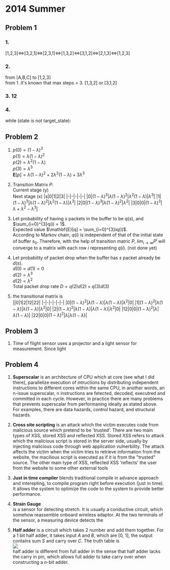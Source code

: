 # 2014 Summer  
## Problem 1
### 1.  
[1,2,3]$\Leftrightarrow$[3,2,1]$\Leftrightarrow$[2,3,1]$\Leftrightarrow$[1,3,2]$\Leftrightarrow$[3,1,2]$\Leftrightarrow$[2,1,3]$\Leftrightarrow$[1,2,3]
### 2.
from [A,B,C] to [1,2,3]   
from 1. it's known that max steps = 3.
[1,3,2] or [3,1,2]

### 3.   12

### 4.  
while (state is not target_state):
    



## Problem 2
1. $p(0) = (1-\lambda)^3$   
    $p(1) = \lambda(1-\lambda)^2$  
    $p(2) = \lambda^2(1-\lambda)$  
    $p(3) = \lambda^3$  
    $\mathbf{E}[p] = \lambda(1-\lambda)^2 + 2\lambda^2(1-\lambda) + 3\lambda^3$

2.  Transition Matrix $P$:  
    Current stage (y)  
    Next stage (x)
    |s|0|1|2|3|
    |-|-|-|-|-|
    |0|$(1-\lambda)^3$|$\lambda(1-\lambda)^2$|$\lambda^2(1-\lambda)$|$\lambda^3$|
    |1|$(1-\lambda)^3$|$\lambda(1-\lambda)^2$|$\lambda^2(1-\lambda)$|$\lambda^3$|
    |2|0|$(1-\lambda)^3$|$\lambda(1-\lambda)^2$|$\lambda^2$|
    |3|0|0|$(1-\lambda)^3$|$\lambda+ \lambda^2 - \lambda^3$|

3. Let probability of having $s$ packets in the buffer to be $q(s)$, and $\sum_{i=0}^{3}q(i) = 1$.  
Expected value $\mathbf{E}[q] = \sum_{i=0}^{3}iq(i)$.   
According to Markov chain, $q(i)$ is independent of that of the initial state of buffer $s_0$. Therefore, with the help of transition matric $P$, $lim_{i\rightarrow\infty} P^i$ will converge to a matrix with each row $i$ representing $q(i)$.  (not done yet)
4. Let probability of packet drop when the buffer has $s$ packet already be $d(s)$.  
$d(0) = d(1) = 0$  
$d(2) = \lambda^3$  
$d(2) = \lambda^2$  
Total packet drop rate $D = q(2)d(2) + q(3)d(3)$

5. the transitional matrix is  
    ||0|1|2|12|22|
    |-|-|-|-|-|-|
    |0|$(1-\lambda)^2$|$\lambda(1-\lambda)$|$\lambda(1-\lambda)$|$\lambda^2$|0|
    |1|$(1-\lambda)^2$|$\lambda(1-\lambda)$|$\lambda(1-\lambda)$|$\lambda^2$|0|
    |2|$(1-\lambda)^2$|$\lambda(1-\lambda)$|$\lambda(1-\lambda)$|$\lambda^2$|0|
    |12|0|0|$(1-\lambda)^2$|$\lambda$|$\lambda(1-\lambda)$|
    |22|0|0|$(1-\lambda)^2$|$\lambda$|$\lambda(1-\lambda)$|  

## Problem 3  
1. Time of flight sensor uses a projector and a light sensor for measurement. Since light 


## Problem 4
1. __Superscalar__ is an architecture of CPU which at core (see what I did there), parallelize execution of intructions by distributing independent instructions to different cores within the same CPU, in another words, an n-issue superscalar, n instructions are fetected, decoded, executred and committed in each cycle. However, in practice there are many problems that prevents superscalar from performaning ideally as stated above. For examples, there are data hazards, control hazard, and structural hazards.

2. __Cross site scripting__ is an attack which the victim executes code from malicious source which pretend to be 'trusted'. There are two main types of XSS, stored XSS and reflected XSS. Stored XSS refers to attack which the malicious script is stored in the server side, usually by injecting malicious code through web application vulnerbility. The attack affects the victim when the victim tries to retrieve information from the website, the macilious script is executed as if it is from the "trusted" source. The other main type of XSS, reflected XSS 'reflects' the user from the website to some other external tools


3. __Just in time compiler__ blends traditional compile in advance approach and interepting, to compile program right before execution (just in time). It allows the system to optimize the code to the system to provide better performance. 

4. __Strain Gauge__  
is a sensor for detecting stretch. It is usually a conductive circuit, which somehow reassemble onboard wireless adaptor. At the two terminals of the sensor, a measuring device detects the  

5. __Half adder__ is a circuit which takes 2 number and add them together. For a 1 bit half adder, it takes input $A$ and $B$, which are [0, 1], the output contains sum $S$ and carry over $C$. The truth table is  
 ![](https://www.electronicshub.org/wp-content/uploads/2014/08/HA-TRUTH-TABLE.jpg)   
half adder is different from full adder in the sense that half adder lacks the carry in pin, which allows full adder to take carry over when constructing a n-bit adder. 